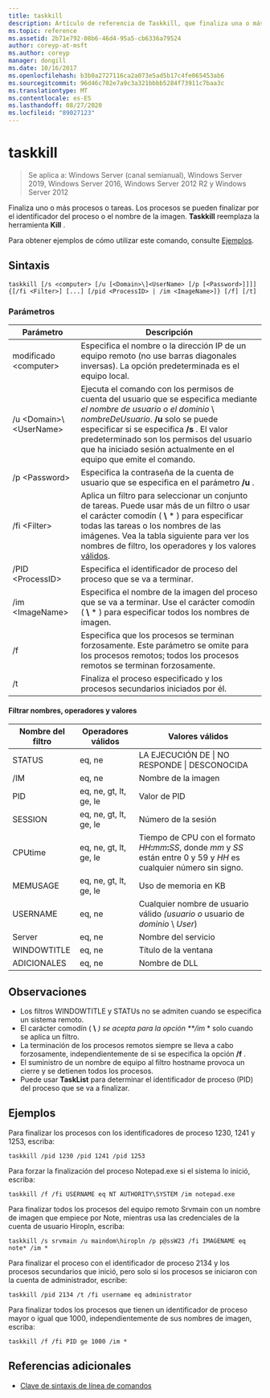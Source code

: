 ```yaml
---
title: taskkill
description: Artículo de referencia de Taskkill, que finaliza una o más tareas o procesos.
ms.topic: reference
ms.assetid: 2b71e792-08b6-46d4-95a5-cb6336a79524
author: coreyp-at-msft
ms.author: coreyp
manager: dongill
ms.date: 10/16/2017
ms.openlocfilehash: b3b0a2727116ca2a073e5ad5b17c4fe065453ab6
ms.sourcegitcommit: 96d46c702e7a9c3a321bbbb5284f73911c7baa3c
ms.translationtype: MT
ms.contentlocale: es-ES
ms.lasthandoff: 08/27/2020
ms.locfileid: "89027123"
---
```

# <a name="taskkill"></a>taskkill

> Se aplica a: Windows Server (canal semianual), Windows Server 2019, Windows Server 2016, Windows Server 2012 R2 y Windows Server 2012

Finaliza uno o más procesos o tareas. Los procesos se pueden finalizar por el identificador del proceso o el nombre de la imagen. **Taskkill** reemplaza la herramienta **Kill** .

Para obtener ejemplos de cómo utilizar este comando, consulte [Ejemplos](#examples).

## <a name="syntax"></a>Sintaxis

```
taskkill [/s <computer> [/u [<Domain>\]<UserName> [/p [<Password>]]]] {[/fi <Filter>] [...] [/pid <ProcessID> | /im <ImageName>]} [/f] [/t]
```

### <a name="parameters"></a>Parámetros

|         Parámetro         |                                                                                                                                        Descripción                                                                                                                                        |
|---------------------------|-------------------------------------------------------------------------------------------------------------------------------------------------------------------------------------------------------------------------------------------------------------------------------------------|
|      modificado \<computer>       |                                                                                    Especifica el nombre o la dirección IP de un equipo remoto (no use barras diagonales inversas). La opción predeterminada es el equipo local.                                                                                     |
| /u \<Domain>\\\<UserName> | Ejecuta el comando con los permisos de cuenta del usuario que se especifica mediante *el nombre de usuario o el* *dominio* \\ *nombreDeUsuario*. **/u** solo se puede especificar si se especifica **/s** . El valor predeterminado son los permisos del usuario que ha iniciado sesión actualmente en el equipo que emite el comando. |
|      /p \<Password>       |                                                                                                   Especifica la contraseña de la cuenta de usuario que se especifica en el parámetro **/u** .                                                                                                   |
|       /fi \<Filter>       |          Aplica un filtro para seleccionar un conjunto de tareas. Puede usar más de un filtro o usar el carácter comodín ( **\\** \* ) para especificar todas las tareas o los nombres de las imágenes. Vea la tabla siguiente para ver los nombres de filtro, los operadores y los valores [válidos](#filter-names-operators-and-values).           |
|     /PID \<ProcessID>     |                                                                                                                 Especifica el identificador de proceso del proceso que se va a terminar.                                                                                                                 |
|     /im \<ImageName>      |                                                                                Especifica el nombre de la imagen del proceso que se va a terminar. Use el carácter comodín ( **\\** \* ) para especificar todos los nombres de imagen.                                                                                |
|            /f             |                                                                    Especifica que los procesos se terminan forzosamente. Este parámetro se omite para los procesos remotos; todos los procesos remotos se terminan forzosamente.                                                                     |
|            /t             |                                                                                                          Finaliza el proceso especificado y los procesos secundarios iniciados por él.                                                                                                          |

#### <a name="filter-names-operators-and-values"></a>Filtrar nombres, operadores y valores

| Nombre del filtro |    Operadores válidos     |                                                                Valores válidos                                                                |
|-------------|------------------------|----------------------------------------------------------------------------------------------------------------------------------------------|
|   STATUS    |         eq, ne         |                                                 LA EJECUCIÓN DE &#124; NO RESPONDE &#124; DESCONOCIDA                                                 |
|  /IM  |         eq, ne         |                                                                  Nombre de la imagen                                                                  |
|     PID     | eq, ne, gt, lt, ge, le |                                                                  Valor de PID                                                                   |
|   SESSION   | eq, ne, gt, lt, ge, le |                                                                Número de la sesión                                                                |
|   CPUtime   | eq, ne, gt, lt, ge, le | Tiempo de CPU con el formato <em>HH</em>**:**<em>mm</em>**:**<em>SS</em>, donde *mm* y *SS* están entre 0 y 59 y *HH* es cualquier número sin signo. |
|  MEMUSAGE   | eq, ne, gt, lt, ge, le |                                                              Uso de memoria en KB                                                              |
|  USERNAME   |         eq, ne         |                                               Cualquier nombre de usuario válido *(usuario o* usuario de *dominio* \\ *User*)                                               |
|  Server   |         eq, ne         |                                                                 Nombre del servicio                                                                 |
| WINDOWTITLE |         eq, ne         |                                                                 Título de la ventana                                                                 |
|   ADICIONALES   |         eq, ne         |                                                                   Nombre de DLL                                                                   |

## <a name="remarks"></a>Observaciones
* Los filtros WINDOWTITLE y STATUs no se admiten cuando se especifica un sistema remoto.
* El carácter comodín ( **\\** <em>) se acepta para la opción **/im</em> * solo cuando se aplica un filtro.
* La terminación de los procesos remotos siempre se lleva a cabo forzosamente, independientemente de si se especifica la opción **/f** .
* El suministro de un nombre de equipo al filtro hostname provoca un cierre y se detienen todos los procesos.
* Puede usar **TaskList** para determinar el identificador de proceso (PID) del proceso que se va a finalizar.

## <a name="examples"></a>Ejemplos

Para finalizar los procesos con los identificadores de proceso 1230, 1241 y 1253, escriba:

```
taskkill /pid 1230 /pid 1241 /pid 1253
```

Para forzar la finalización del proceso Notepad.exe si el sistema lo inició, escriba:

```
taskkill /f /fi USERNAME eq NT AUTHORITY\SYSTEM /im notepad.exe
```

Para finalizar todos los procesos del equipo remoto Srvmain con un nombre de imagen que empiece por Note, mientras usa las credenciales de la cuenta de usuario Hiropln, escriba:

```
taskkill /s srvmain /u maindom\hiropln /p p@ssW23 /fi IMAGENAME eq note* /im *
```

Para finalizar el proceso con el identificador de proceso 2134 y los procesos secundarios que inició, pero solo si los procesos se iniciaron con la cuenta de administrador, escribe:

```
taskkill /pid 2134 /t /fi username eq administrator
```

Para finalizar todos los procesos que tienen un identificador de proceso mayor o igual que 1000, independientemente de sus nombres de imagen, escriba:

```
taskkill /f /fi PID ge 1000 /im *
```

## <a name="additional-references"></a>Referencias adicionales
- [Clave de sintaxis de línea de comandos](command-line-syntax-key.md)

